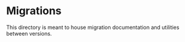 # Migrations

This directory is meant to house migration documentation
and utilities between versions.
